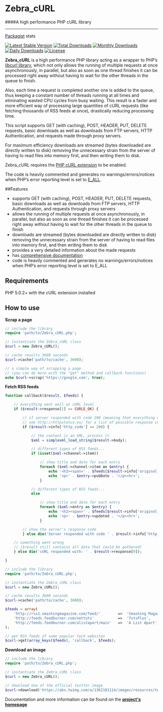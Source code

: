 # Zebra_cURL

####A high performance PHP cURL library

----

[Packagist](https://packagist.org/) stats

[![Latest Stable Version](https://poser.pugx.org/stefangabos/zebra_curl/v/stable)](https://packagist.org/packages/stefangabos/zebra_curl) [![Total Downloads](https://poser.pugx.org/stefangabos/zebra_curl/downloads)](https://packagist.org/packages/stefangabos/zebra_curl) [![Monthly Downloads](https://poser.pugx.org/stefangabos/zebra_curl/d/monthly)](https://packagist.org/packages/stefangabos/zebra_curl) [![Daily Downloads](https://poser.pugx.org/stefangabos/zebra_curl/d/daily)](https://packagist.org/packages/stefangabos/zebra_curl) [![License](https://poser.pugx.org/stefangabos/zebra_curl/license)](https://packagist.org/packages/stefangabos/zebra_curl)

**Zebra_cURL** is a high performance PHP library acting as a wrapper to PHP’s <a href="http://www.php.net/manual/en/book.curl.php">libcurl library</a>, which not only allows the running of multiple requests at once asynchronously, in parallel, but also as soon as one thread finishes it can be processed right away without having to wait for the other threads in the queue to finish.

Also, each time a request is completed another one is added to the queue, thus keeping a constant number of threads running at all times and eliminating wasted CPU cycles from busy waiting. This result is a faster and more efficient way of processing large quantities of cURL requests (like fetching thousands of RSS feeds at once), drastically reducing processing time.

This script supports GET (with caching), POST, HEADER, PUT, DELETE requests, basic downloads as well as downloads from FTP servers, HTTP Authentication, and requests made through proxy servers.

For maximum efficiency downloads are streamed (bytes downloaded are directly written to disk) removing the unnecessary strain from the server of having to read files into memory first, and then writing them to disk.

Zebra_cURL requires the <a href="http://www.php.net/manual/en/curl.installation.php">PHP cURL extension</a> to be enabled.

The code is heavily commented and generates no warnings/errors/notices when PHP’s error reporting level is set to <a href="http://www.php.net/manual/en/function.error-reporting.php">E_ALL</a>.

##Features

- supports GET (with caching), POST, HEADER, PUT, DELETE requests, basic downloads as well as downloads from FTP servers, HTTP Authentication, and requests through proxy servers
- allows the running of multiple requests at once asynchronously, in parallel, but also as soon as one thread finishes it can be processed right away without having to wait for the other threads in the queue to finish
- downloads are streamed (bytes downloaded are directly written to disk) removing the unnecessary strain from the server of having to read files into memory first, and then writing them to disk
- provides a very detailed information about the made requests
- has <a href="http://stefangabos.ro/wp-content/docs/Zebra_cURL/Zebra_cURL/Zebra_cURL.html">comprehensive documentation</a>
- code is heavily commented and generates no warnings/errors/notices when PHP’s error reporting level is set to E_ALL

## Requirements

PHP 5.0.2+ with the cURL extension installed

## How to use

**Scrap a page**

```php
// include the library
require 'path/to/Zebra_cURL.php';

// instantiate the Zebra_cURL class
$curl = new Zebra_cURL();

// cache results 3600 seconds
$curl->cache('path/to/cache', 3600);

// a simple way of scrapping a page
// (you can do more with the "get" method and callback functions)
echo $curl->scrap('https://google.com', true);
```

**Fetch RSS feeds**

```php
function callback($result, $feeds) {

    // everything went well at cURL level
    if ($result->response[1] == CURLE_OK) {

        // if server responded with code 200 (meaning that everything went well)
        // see http://httpstatus.es/ for a list of possible response codes
        if ($result->info['http_code'] == 200) {

            // the content is an XML, process it
            $xml = simplexml_load_string($result->body);

            // different types of RSS feeds...
            if (isset($xml->channel->item))

                // show title and date for each entry
                foreach ($xml->channel->item as $entry) {
                    echo '<h2><span>' . $feeds[$result->info['original_url']] . '</span> <a href="' . $entry->link . '">' . $entry->title . '</a></h2>';
                    echo '<p>' . $entry->pubDate . '</p><hr>';
                }

            // different types of RSS feeds...
            else

                // show title and date for each entry
                foreach ($xml->entry as $entry) {
                    echo '<h2><span>' . $feeds[$result->info['original_url']] . '</span> <a href="' . $entry->link['href'] . '">' . $entry->title . '</a></h2>';
                    echo '<p>' . $entry->updated . '</p><hr>';
                }

        // show the server's response code
        } else die('Server responded with code ' . $result->info['http_code']);

    // something went wrong
    // ($result still contains all data that could be gathered)
    } else die('cURL responded with: ' . $result->response[0]);

}

// include the library
require 'path/to/Zebra_cURL.php';

// instantiate the Zebra_cURL class
$curl = new Zebra_cURL();

// cache results 3600 seconds
$curl->cache('path/to/cache', 3600);

$feeds = array(
    'http://rss1.smashingmagazine.com/feed/'        =>  'Smashing Magazine',
    'http://feeds.feedburner.com/nettuts'           =>  'TutsPlus',
    'http://feeds.feedburner.com/alistapart/main'   =>  'A List Apart',
);

// get RSS feeds of some popular tech websites
$curl->get(array_keys($feeds), 'callback', $feeds);
```

**Download an image**

```php
// include the library
require 'path/to/Zebra_cURL.php';

// instantiate the Zebra_cURL class
$curl = new Zebra_cURL();

// download one of the official twitter image
$curl->download('https://abs.twimg.com/a/1362101114/images/resources/twitter-bird-callout.png', 'cache');
```

Documentation and more information can be found on the **[project's homepage](http://stefangabos.ro/php-libraries/zebra-curl/)**